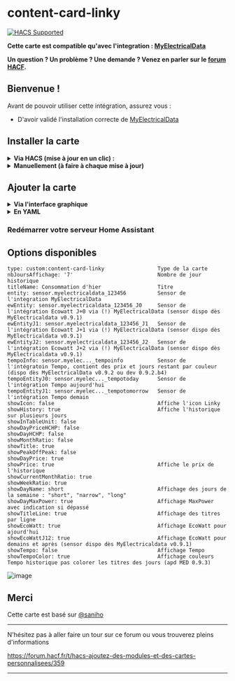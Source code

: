 # content-card-linky
[![HACS Supported](https://img.shields.io/badge/HACS-Supported-green.svg)](https://github.com/custom-components/hacs)

**Cette carte est compatible qu'avec l'integration : [MyElectricalData](https://github.com/MyElectricalData/myelectricaldata)**

**Un question ? Un problème ? Une demande ? Venez en parler sur le [forum HACF](https://forum.hacf.fr/).**

## Bienvenue !

Avant de pouvoir utiliser cette intégration, assurez vous : 
* D'avoir validé l'installation correcte de [MyElectricalData](https://github.com/MyElectricalData/myelectricaldata)

## Installer la carte
<details>
  <summary><b>Via HACS (mise à jour en un clic) : </b></summary><br>
 
* Ouvrez HACS, cliquez sur `Frontend`, puis selectionnez le menu 3 points en haut à droite.
 
 *si vous n'avez pas HACS, pour l'installer cela se passe ici : [HACS : Ajoutez des modules et des cartes personnalisées](https://forum.hacf.fr/t/hacs-ajoutez-des-modules-et-des-cartes-personnalisees/359)
 
* Ajoutez le dépot personnalisé : `https://github.com/MyElectricalData/content-card-linky`

* Choisir la catégorie `Lovelace`

* Cliquez sur le bouton `Installer` de la carte
 
* Cliquez sur le bouton `Installer` de la popup
 
* La carte est maintenant rouge, signifiant qu'un redémarrage du serveur Home Assistant est nécessaire

* Accédez à la vue `Contrôle du serveur` (`Configuration` -> `Contrôle du serveur`), puis cliquez sur le bouton `Redémarrer` dans la zone `Gestion du serveur`
</details>

<details>
  <summary><b>Manuellement (à faire à chaque mise à jour)</b></summary>
* Telecharger le fichier [content-card-linky.js](https://github.com/MyElectricalData/content-card-linky/blob/main/content-card-linky.js) et le dossier [images](https://github.com/MyElectricalData/content-card-linky/tree/main/images) 
  
* Les mettre dans votre repertoire `www` et l'ajouter dans l'interface ressource
  
* Configurez la ressource dans votre fichier de configuration.
  
```
resources:
  - url: /hacsfiles/content-card-linky/content-card-linky.js
    type: module
```
</details>

## Ajouter la carte
<details>
  <summary><b>Via l'interface graphique</b></summary>
  * Ajoutez une carte via l'interface graphique, et configurez les options comme vous le désirez.  

</details>
<details>
  <summary><b>En YAML</b></summary>
  * Dans votre éditeur lovelace, ajouter ceci :

````
type: 'custom:content-card-linky'
entity: sensor.linky_<pdl>_consumption
````
</details>

### Redémarrer votre serveur Home Assistant

## Options disponibles

  ````
type: custom:content-card-linky                 Type de la carte
nbJoursAffichage: '7'                           Nombre de jour historique
titleName: Consommation d'hier                  Titre
entity: sensor.myelectricaldata_123456          Sensor de l'integration MyElectricalData
ewEntity: sensor.myelectricaldata_123456_J0     Sensor de l'intégration Ecowatt J+0 via (!) MyElectricalData (sensor dispo dès MyElectricaldata v0.9.1)
ewEntityJ1: sensor.myelectricaldata_123456_J1   Sensor de l'intégration Ecowatt J+1 via (!) MyElectricalData (sensor dispo dès MyElectricaldata v0.9.1)
ewEntityJ2: sensor.myelectricaldata_123456_J2   Sensor de l'intégration Ecowatt J+2 via (!) MyElectricalData (sensor dispo dès MyElectricaldata v0.9.1)
tempoInfo: sensor.myelec..._tempoinfo           Sensor de l'intégratoin Tempo, contient des prix et jours restant par couleur (dispo dès MyElectricalData v0.9.2 ou dev 0.9.2.b4)
tempoEntityJ0: sensor.myelec..._tempotoday      Sensor de l'intégration Tempo aujourd'hui
tempoEntityJ1: sensor.myelec..._tempotomorrow   Sensor de l'intégration Tempo demain
showIcon: false                                 Affiche l'icon Linky
showHistory: true                               Affiche l'historique sur plusieurs jours
showInTableUnit: false                          
showDayPriceHCHP: false
showDayHCHP: false                              
showMonthRatio: false                           
showTitle: true                                 
showPeakOffPeak: false
showDayPrice: true                              
showPrice: true                                 Affiche le prix de l'historique
showCurrentMonthRatio: true                     
showWeekRatio: true                             
showDayName: short                              Affichage des jours de la semaine : "short", "narrow", "long"
showDayMaxPower: true                           Affichage MaxPower avec indication si dépassé
showTitleLine: true                             Affichage des titres par ligne
showEcoWatt: true                               Affichage EcoWatt pour ajourd'hui
showEcoWattJ12: true                            Affichage EcoWatt pour demains et après (sensor dispo dès MyElectricaldata v0.9.1)
showTempo: false                                Affichage Tempo
showTempoColor: true                            Affichage couleurs Tempo historique pas colorer les titres des jours (apd MED 0.9.3)     
````

![image](https://github.com/MyElectricalData/content-card-linky/assets/44190435/04dac630-1d05-43f0-bb9e-cfed3ae5a943)


## Merci ##

Cette carte est basé sur [@saniho](https://github.com/saniho/content-card-linky)

**************

N'hésitez pas à aller faire un tour sur ce forum ou vous trouverez pleins d'informations

https://forum.hacf.fr/t/hacs-ajoutez-des-modules-et-des-cartes-personnalisees/359 

*************
